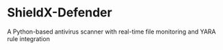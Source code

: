 # ShieldX-Defender
A Python-based antivirus scanner with real-time file monitoring and YARA rule integration

